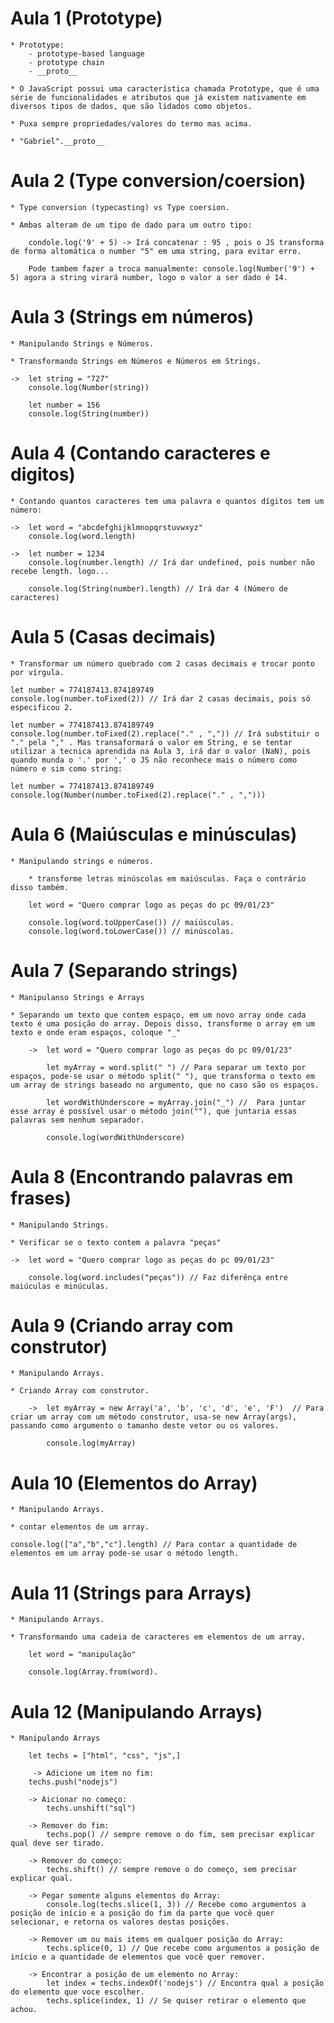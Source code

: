 # Aula 1 (Prototype)

    * Prototype:
        - prototype-based language
        - prototype chain
        - __proto__

    * O JavaScript possui uma característica chamada Prototype, que é uma série de funcionalidades e atributos que já existem nativamente em diversos tipos de dados, que são lidados como objetos.

    * Puxa sempre propriedades/valores do termo mas acima.

    * "Gabriel".__proto__
# Aula 2 (Type conversion/coersion)

    * Type conversion (typecasting) vs Type coersion.

    * Ambas alteram de um tipo de dado para um outro tipo:

        condole.log('9' + 5) -> Irá concatenar : 95 , pois o JS transforma de forma altomática o number "5" em uma string, para evitar erro.

        Pode tambem fazer a troca manualmente: console.log(Number('9') + 5) agora a string virará number, logo o valor a ser dado é 14.
# Aula 3 (Strings em números)

    * Manipulando Strings e Números.

    * Transformando Strings em Números e Números em Strings.

    ->  let string = "727"
        console.log(Number(string))

        let number = 156
        console.log(String(number))
# Aula 4 (Contando caracteres e digitos)

    * Contando quantos caracteres tem uma palavra e quantos dígitos tem um número:

    ->  let word = "abcdefghijklmnopqrstuvwxyz"
        console.log(word.length)

    ->  let number = 1234
        console.log(number.length) // Irá dar undefined, pois number não recebe length. logo...

        console.log(String(number).length) // Irá dar 4 (Número de caracteres)
# Aula 5 (Casas decimais)

    * Transformar um número quebrado com 2 casas decimais e trocar ponto por vírgula.

    let number = 774187413.874189749
    console.log(number.toFixed(2)) // Irá dar 2 casas decimais, pois só especificou 2.

    let number = 774187413.874189749
    console.log(number.toFixed(2).replace("." , ",")) // Irá substituir o "." pela "," . Mas transaformará o valor em String, e se tentar utilizar a tecnica aprendida na Aula 3, irá dar o valor (NaN), pois quando munda o '.' por ',' o JS não reconhece mais o número como número e sim como string:

    let number = 774187413.874189749
    console.log(Number(number.toFixed(2).replace("." , ",")))
# Aula 6 (Maiúsculas e minúsculas)

    * Manipulando strings e números.

        * transforme letras minúscolas em maiúsculas. Faça o contrário disso também.

        let word = "Quero comprar logo as peças do pc 09/01/23"

        console.log(word.toUpperCase()) // maiúsculas.
        console.log(word.toLowerCase()) // minúscolas.
# Aula 7 (Separando strings)

    * Manipulanso Strings e Arrays

    * Separando um texto que contem espaço, em um novo array onde cada texto é uma posição do array. Depois disso, transforme o array em um texto e onde eram espaços, coloque "_"

        ->  let word = "Quero comprar logo as peças do pc 09/01/23"
    
            let myArray = word.split(" ") // Para separar um texto por espaços, pode-se usar o método split(" "), que transforma o texto em um array de strings baseado no argumento, que no caso são os espaços.

            let wordWithUnderscore = myArray.join("_") //  Para juntar esse array é possível usar o método join(""), que juntaria essas palavras sem nenhum separador.
            
            console.log(wordWithUnderscore)
# Aula 8 (Encontrando palavras em frases)

    * Manipulando Strings.

    * Verificar se o texto contem a palavra "peças"

    ->  let word = "Quero comprar logo as peças do pc 09/01/23"

        console.log(word.includes("peças")) // Faz diferênça entre maiúculas e minúculas.
# Aula 9 (Criando array com construtor)

    * Manipulando Arrays.

    * Criando Array com construtor.

        ->  let myArray = new Array('a', 'b', 'c', 'd', 'e', 'F')  // Para criar um array com um método construtor, usa-se new Array(args), passando como argumento o tamanho deste vetor ou os valores.

            console.log(myArray)
# Aula 10 (Elementos do Array)

    * Manipulando Arrays.

    * contar elementos de um array.

    console.log(["a","b","c"].length) // Para contar a quantidade de elementos em um array pode-se usar o método length.
# Aula 11 (Strings para Arrays)

    * Manipulando Arrays.

    * Transformando uma cadeia de caracteres em elementos de um array.

        let word = "manipulação"

        console.log(Array.from(word).
# Aula 12 (Manipulando Arrays)

    * Manipulando Arrays

        let techs = ["html", "css", "js",]

         -> Adicione um item no fim: 
        techs.push("nodejs")

        -> Aicionar no começo:
            techs.unshift("sql")

        -> Remover do fim: 
            techs.pop() // sempre remove o do fim, sem precisar explicar qual deve ser tirado.

        -> Remover do começo:
            techs.shift() // sempre remove o do começo, sem precisar explicar qual.

        -> Pegar somente alguns elementos do Array:
            console.log(techs.slice(1, 3)) // Recebe como argumentos a posição de início e a posição do fim da parte que você quer selecionar, e retorna os valores destas posições.

        -> Remover um ou mais items em qualquer posição do Array:
            techs.splice(0, 1) // Que recebe como argumentos a posição de início e a quantidade de elementos que você quer remover.

        -> Encontrar a posição de um elemento no Array:
            let index = techs.indexOf('nodejs') // Encontra qual a posição do elemento que voce escolher.
            techs.splice(index, 1) // Se quiser retirar o elemento que achou.
